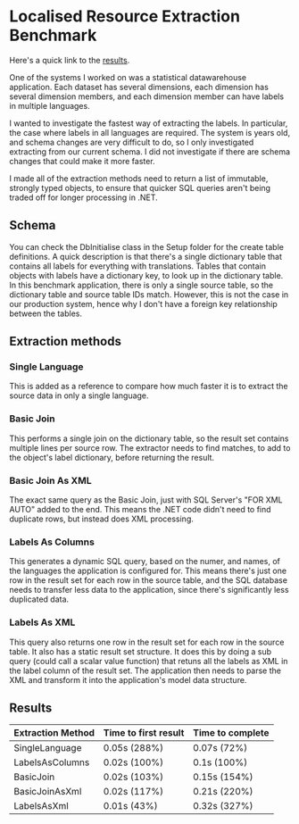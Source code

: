 ﻿# Localised Resource Extraction Benchmark

Here's a quick link to the [results](#results).

One of the systems I worked on was a statistical datawarehouse application. Each dataset has several dimensions, each dimension has several dimension members, and each dimension member can have labels in multiple languages.

I wanted to investigate the fastest way of extracting the labels. In particular, the case where labels in all languages are required. The system is years old, and schema changes are very difficult to do, so I only investigated extracting from our current schema. I did not investigate if there are schema changes that could make it more faster.

I made all of the extraction methods need to return a list of immutable, strongly typed objects, to ensure that quicker SQL queries aren't being traded off for longer processing in .NET.

## Schema

You can check the DbInitialise class in the Setup folder for the create table definitions. A quick description is that there's a single dictionary table that contains all labels for everything with translations. Tables that contain objects with labels have a dictionary key, to look up in the dictionary table. In this benchmark application, there is only a single source table, so the dictionary table and source table IDs match. However, this is not the case in our production system, hence why I don't have a foreign key relationship between the tables.

## Extraction methods

### Single Language
This is added as a reference to compare how much faster it is to extract the source data in only a single language.

### Basic Join
This performs a single join on the dictionary table, so the result set contains multiple lines per source row. The extractor needs to find matches, to add to the object's label dictionary, before returning the result.

### Basic Join As XML
The exact same query as the Basic Join, just with SQL Server's "FOR XML AUTO" added to the end. This means the .NET code didn't need to find duplicate rows, but instead does XML processing.

### Labels As Columns
This generates a dynamic SQL query, based on the numer, and names, of the languages the application is configured for. This means there's just one row in the result set for each row in the source table, and the SQL database needs to transfer less data to the application, since there's significantly less duplicated data.

### Labels As XML
This query also returns one row in the result set for each row in the source table. It also has a static result set structure. It does this by doing a sub query (could call a scalar value function) that retuns all the labels as XML in the label column of the result set. The application then needs to parse the XML and transform it into the application's model data structure.

## <a id="results">Results</a>

|Extraction Method|Time to first result|Time to complete|
|-----------------|--------------------|----------------|
|SingleLanguage|0.05s (288%)|0.07s (72%)|
|LabelsAsColumns|0.02s (100%)|0.1s (100%)|
|BasicJoin|0.02s (103%)|0.15s (154%)|
|BasicJoinAsXml|0.02s (117%)|0.21s (220%)|
|LabelsAsXml|0.01s (43%)|0.32s (327%)|
